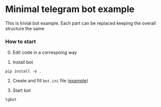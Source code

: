 Minimal telegram bot example
==============================

This is trivial bot example.
Each part can be replaced keeping the overall structure the same

### How to start

0. Edit code in a correspoing way

1. Install bot
```shell
pip install -e .
```

2. Create and fill `bot.ini` file ([example](bot.ini.example))

3. Start bot
```shell
tgbot
```
